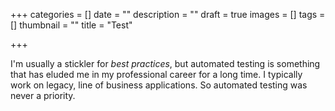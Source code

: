 +++
categories = []
date = ""
description = ""
draft = true
images = []
tags = []
thumbnail = ""
title = "Test"

+++

<p>I'm usually a stickler for <em>best practices</em>, but automated testing is something that has eluded me in my professional career for a long time. I typically work on legacy, line of business applications. So automated testing was never a priority.</p>